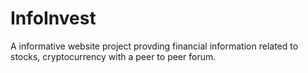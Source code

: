 # InfoInvest
A informative website project provding financial information related to stocks, cryptocurrency with a peer to peer forum.
